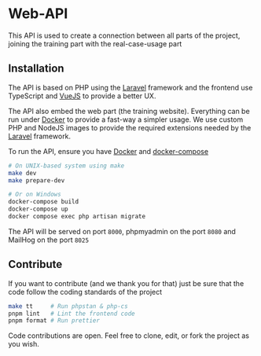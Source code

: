 # Web-API

This API is used to create a connection between all parts of the project, joining the training part with the real-case-usage part

## Installation

The API is based on PHP using the [Laravel](https://laravel.com) framework and the frontend use TypeScript and [VueJS](https://vuejs.org) to provide a better UX.

The API also embed the web part (the training website). Everything can be run under [Docker](https://docker.com) to provide a fast-way a simpler usage. We use custom PHP and NodeJS images to provide the required extensions needed by the [Laravel](https://laravel.com) framework.

To run the API, ensure you have [Docker](https://docker.com) and [docker-compose](https://docs.docker.com/compose)

```bash
# On UNIX-based system using make
make dev
make prepare-dev

# Or on Windows
docker-compose build
docker-compose up
docker compose exec php artisan migrate
```
The API will be served on port `8000`, phpmyadmin on the port `8080` and MailHog on the port `8025`

## Contribute
If you want to contribute (and we thank you for that) just be sure that the code follow the coding standards of the project

```bash
make tt     # Run phpstan & php-cs
pnpm lint   # Lint the frontend code
pnpm format # Run prettier
```
Code contributions are open. Feel free to clone, edit, or fork the project as you wish.
